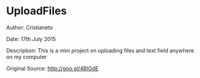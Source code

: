 # UploadFiles
Author: Cristianeto

Date: 17th July 2015

Description:
This is a mini project on uploading files and text field anywhere on my computer


Original Source: http://goo.gl/4BlGdE
